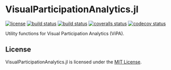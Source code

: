 # VisualParticipationAnalytics.jl

[![license](https://img.shields.io/badge/license-MIT-blue.svg)](https://github.com/laschuet/VisualParticipationAnalytics.jl/blob/master/LICENSE.txt)
[![build status](https://travis-ci.com/laschuet/VisualParticipationAnalytics.jl.svg?branch=master)](https://travis-ci.com/laschuet/VisualParticipationAnalytics.jl)
[![build status](https://ci.appveyor.com/api/projects/status/5veddkl15eu9bfcv/branch/master?svg=true)](https://ci.appveyor.com/project/laschuet/visualparticipationanalytics-jl/branch/master)
[![coveralls status](https://coveralls.io/repos/github/laschuet/VisualParticipationAnalytics.jl/badge.svg?branch=master)](https://coveralls.io/github/laschuet/VisualParticipationAnalytics.jl?branch=master)
[![codecov status](https://codecov.io/gh/laschuet/VisualParticipationAnalytics.jl/branch/master/graph/badge.svg)](https://codecov.io/gh/laschuet/VisualParticipationAnalytics.jl)

Utility functions for Visual Participation Analytics (ViPA).

## License

VisualParticipationAnalytics.jl is licensed under the [MIT License](./LICENSE.txt).
